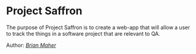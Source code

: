 # Project Saffron

The purpose of Project Saffron is to create a web-app that will allow a user to track the things in a software project that are relevant to QA. 

Author: [*Brian Maher*](http://twitter.com/bmaher_qa)